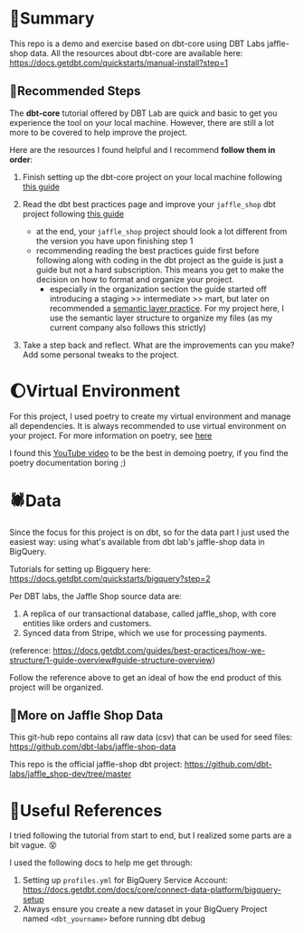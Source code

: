 # :robot:Summary
This repo is a demo and exercise based on dbt-core using DBT Labs jaffle-shop data.
All the resources about dbt-core are available here: https://docs.getdbt.com/quickstarts/manual-install?step=1

## :dancer:Recommended Steps

The **dbt-core** tutorial offered by DBT Lab are quick and basic to get you experience the tool on your local machine. However, there are still a lot more to be covered to help improve the project.

Here are the resources I found helpful and I recommend **follow them in order**:

1. Finish setting up the dbt-core project on your local machine following [this guide](https://docs.getdbt.com/quickstarts/manual-install?step=1)
   
2. Read the dbt best practices page and improve your `jaffle_shop` dbt project following [this guide](https://docs.getdbt.com/guides/best-practices)
    - at the end, your `jaffle_shop` project should look a lot different from the version you have upon finishing step 1
    - recommending reading the best practices guide first before following along with coding in the dbt project as the guide is just a guide but not a hard subscription. This means you get to make the decision on how to format and organize your project.
      - especially in the organization section the guide started off introducing a staging >> intermediate >> mart, but later on recommended a [semantic layer practice](https://docs.getdbt.com/guides/best-practices/how-we-structure/5-semantic-layer-marts). For my project here, I use the semantic layer structure to organize my files (as my current company also follows this strictly)
  
3. Take a step back and reflect. What are the improvements can you make? Add some personal tweaks to the project. 

# :moon:Virtual Environment

For this project, I used poetry to create my virtual environment and manage all dependencies.
It is always recommended to use virtual environment on your project.
For more information on poetry, see [here](https://python-poetry.org/docs/basic-usage/)

I found this [YouTube video](https://youtu.be/0f3moPe_bhk?feature=shared) to be the best in demoing poetry, if you find the poetry documentation boring ;) 

# :spider:Data

Since the focus for this project is on dbt, so for the data part I just used the easiest way: using what's available from dbt lab's jaffle-shop data in BigQuery.

Tutorials for setting up Bigquery here: https://docs.getdbt.com/quickstarts/bigquery?step=2

Per DBT labs, the Jaffle Shop source data are:

1. A replica of our transactional database, called jaffle_shop, with core entities like orders and customers.
2. Synced data from Stripe, which we use for processing payments.

(reference: https://docs.getdbt.com/guides/best-practices/how-we-structure/1-guide-overview#guide-structure-overview)

Follow the reference above to get an ideal of how the end product of this project will be organized.

## :apple:More on Jaffle Shop Data

This git-hub repo contains all raw data (csv) that can be used for seed files: https://github.com/dbt-labs/jaffle-shop-data

This repo is the official jaffle-shop dbt project: https://github.com/dbt-labs/jaffle_shop-dev/tree/master

# :book:Useful References

I tried following the tutorial from start to end, but I realized some parts are a bit vague. 😵

I used the following docs to help me get through:

1. Setting up `profiles.yml` for BigQuery Service Account: https://docs.getdbt.com/docs/core/connect-data-platform/bigquery-setup
2. Always ensure you create a new dataset in your BigQuery Project named `<dbt_yourname>` before running dbt debug